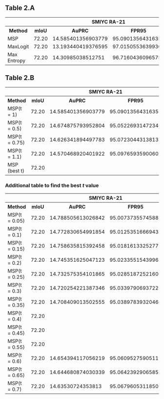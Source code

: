 ## Table 2.A

<table>
    <tr>
        <th>&nbsp;</th>
        <th>&nbsp;</th>
        <th colspan="2">SMIYC RA-21</th>
        <th colspan="2">SMIYC RO-21</th>
        <th colspan="2">FS L&F</th>
        <th colspan="2">FS Static</th>
        <th colspan="2">Road Anomaly</th>
    </tr>
    <tr>
        <th>Method</th>
        <th>mIoU</th>
        <th>AuPRC</th>
        <th>FPR95</th>
        <th>AuPRC</th>
        <th>FPR95</th>
        <th>AuPRC</th>
        <th>FPR95</th>
        <th>AuPRC</th>
        <th>FPR95</th>
        <th>AuPRC</th>
        <th>FPR95</th>
    </tr>
    <tr>
        <td>MSP</td>
        <td>72.20</td>
        <td>14.585401356903779</td>
        <td>95.0901356431635</td>
        <td>0.7207950718249202</td>
        <td>94.76850887668616</td>
        <td>0.2570842553877638</td>
        <td>95.82944403638291</td>
        <td>1.9816943391884303</td>
        <td>95.25857589038725</td>
        <td>9.427066386288296</td>
        <td>95.30102648970976</td>
    </tr>
    <tr>
        <td>MaxLogit</td>
        <td>72.20</td>
        <td>13.193440419376595</td>
        <td>97.01505536399301</td>
        <td>1.1526359149762397</td>
        <td>86.815536551805</td>
        <td>0.21394580411121042</td>
        <td>96.44090145159538</td>
        <td>1.6452745850007513</td>
        <td>96.46148544259148</td>
        <td>8.707969188132811</td>
        <td>93.76407140544615</td>
    </tr>
    <tr>
        <td>Max Entropy</td>
        <td>72.20</td>
        <td>14.30985038512751</td>
        <td>96.71604360965756</td>
        <td>0.8318289657175303</td>
        <td>94.08380013239386</td>
        <td>0.22783632549143573</td>
        <td>96.82750339495139</td>
        <td>1.9517747474583556</td>
        <td>94.11232460375165</td>
        <td>9.111498970089386</td>
        <td>95.3128471240512</td>
    </tr>
</table>

## Table 2.B

<table>
    <tr>
        <th>&nbsp;</th>
        <th>&nbsp;</th>
        <th colspan="2">SMIYC RA-21</th>
        <th colspan="2">SMIYC RO-21</th>
        <th colspan="2">FS L&F</th>
        <th colspan="2">FS Static</th>
        <th colspan="2">Road Anomaly</th>
    </tr>
    <tr>
        <th>Method</th>
        <th>mIoU</th>
        <th>AuPRC</th>
        <th>FPR95</th>
        <th>AuPRC</th>
        <th>FPR95</th>
        <th>AuPRC</th>
        <th>FPR95</th>
        <th>AuPRC</th>
        <th>FPR95</th>
        <th>AuPRC</th>
        <th>FPR95</th>
    </tr>
    <tr>
        <td>MSP(t = 1)</td>
        <td>72.20</td>
        <td>14.585401356903779</td>
        <td>95.0901356431635</td>
        <td>0.7207950718249202</td>
        <td>94.76850887668616</td>
        <td>0.2570842553877638</td>
        <td>95.82944403638291</td>
        <td>1.9816943391884303</td>
        <td>95.25857589038725</td>
        <td>9.427066386288296</td>
        <td>95.30102648970976</td>
    </tr>
    <tr>
        <td>MSP(t = 0.5)</td>
        <td>72.20</td>
        <td>14.674875793952804</td>
        <td>95.05226931472349</td>
        <td>0.6988487308183258</td>
        <td>94.88563889724635</td>
        <td>0.2683507685862463</td>
        <td>95.40641872511803</td>
        <td>2.0169915824420466</td>
        <td>95.18328207465945</td>
        <td>9.606395469533675</td>
        <td>95.1719109696391</td>
    </tr>
    <tr>
        <td>MSP(t = 0.75)</td>
        <td>72.20</td>
        <td>14.626341894497783</td>
        <td>95.07230443138135</td>
        <td>0.7100452617760324</td>
        <td>94.82685175746795</td>
        <td>0.2623923720299961</td>
        <td>95.61697289677528</td>
        <td>1.996841576561588</td>
        <td>95.22665815571996</td>
        <td>9.509436292097776</td>
        <td>95.24391538557559</td>
    </tr>
    <tr>
        <td>MSP(t = 1.1)</td>
        <td>72.20</td>
        <td>14.570468920401922</td>
        <td>95.09765935900602</td>
        <td>0.7248899313771224</td>
        <td>94.74540577938056</td>
        <td>0.25511009187392325</td>
        <td>95.91322006801302</td>
        <td>1.9765275504579554</td>
        <td>95.26742275465554</td>
        <td>9.397905876023078</td>
        <td>95.31940378289363</td>
    </tr>
    <tr>
        <td>MSP (best t)</td>
        <td>72.20</td>
        <td></td>
        <td></td>
        <td></td>
        <td></td>
        <td></td>
        <td></td>
        <td></td>
        <td></td>
        <td></td>
        <td></td>
    </tr>
</table>


### Additional table to find the best $t$ value

<table>
    <tr>
        <th>&nbsp;</th>
        <th>&nbsp;</th>
        <th colspan="2">SMIYC RA-21</th>
        <th colspan="2">SMIYC RO-21</th>
        <th colspan="2">FS L&F</th>
        <th colspan="2">FS Static</th>
        <th colspan="2">Road Anomaly</th>
    </tr>
    <tr>
        <th>Method</th>
        <th>mIoU</th>
        <th>AuPRC</th>
        <th>FPR95</th>
        <th>AuPRC</th>
        <th>FPR95</th>
        <th>AuPRC</th>
        <th>FPR95</th>
        <th>AuPRC</th>
        <th>FPR95</th>
        <th>AuPRC</th>
        <th>FPR95</th>
    </tr>
    <tr>
        <td>MSP(t = 0.05)</td>
        <td>72.20</td>
        <td>14.788505613026842</td>
        <td>95.00737355745883</td>
        <td>0.6779565651795465</td>
        <td>94.98701208593391</td>
        <td>0.28119517449464104</td>
        <td>95.04207493253963</td>
        <td>2.074658387801489</td>
        <td>95.02468209248983</td>
        <td>9.822012612127947</td>
        <td>95.01865023527614</td>
    </tr>
    <tr>
        <td>MSP(t = 0.1)</td>
        <td>72.20</td>
        <td>14.772830654991854</td>
        <td>95.0125351666943</td>
        <td>0.6803734078901187</td>
        <td>94.97776322618378</td>
        <td>0.279608225814787</td>
        <td>95.08310586095861</td>
        <td>2.066413115560705</td>
        <td>95.04712698834913</td>
        <td>9.795281132290352</td>
        <td>95.03715391474272</td>
    </tr>
    <tr>
        <td>MSP(t = 0.15)</td>
        <td>72.20</td>
        <td>14.758635815392458</td>
        <td>95.01816133252771</td>
        <td>0.6826471391218384</td>
        <td>94.96713522515728</td>
        <td>0.27806502872756045</td>
        <td>95.12380921294546</td>
        <td>2.0587921725288094</td>
        <td>95.06940462571445</td>
        <td>9.769086180904916</td>
        <td>95.05476510993819</td>
    </tr>
    <tr>
        <td>MSP(t = 0.2)</td>
        <td>72.20</td>
        <td>14.745351625047123</td>
        <td>95.02335515439961</td>
        <td>0.6849612446794385</td>
        <td>94.95594799063008</td>
        <td>0.2765611236505608</td>
        <td>95.16439618362321</td>
        <td>2.0516009868312377</td>
        <td>95.08955074088803</td>
        <td>9.743830345591757</td>
        <td>95.07246201563925</td>
    </tr>
    <tr>
        <td>MSP(t = 0.25)</td>
        <td>72.20</td>
        <td>14.732575354101865</td>
        <td>95.02851872521606</td>
        <td>0.6872952754595526</td>
        <td>94.94425104737381</td>
        <td>0.27508325655798904</td>
        <td>95.20359288620924</td>
        <td>2.044816435758611</td>
        <td>95.10809151533068</td>
        <td>9.719309484066928</td>
        <td>95.08998187787154</td>
    </tr>
    <tr>
        <td>MSP(t = 0.3)</td>
        <td>72.20</td>
        <td>14.720254221387346</td>
        <td>95.03397906937228</td>
        <td>0.6895916913981494</td>
        <td>94.93324453397169</td>
        <td>0.2736612892465979</td>
        <td>95.24361145001232</td>
        <td>2.038481768811221</td>
        <td>95.12526247372402</td>
        <td>9.695415605376093</td>
        <td>95.10751676559052</td>
    </tr>
    <tr>
        <td>MSP(t = 0.35)</td>
        <td>72.20</td>
        <td>14.708409013502555</td>
        <td>95.03897839320466</td>
        <td>0.6919366031222298</td>
        <td>94.92129692218842</td>
        <td>0.27228101672052546</td>
        <td>95.28393611231218</td>
        <td>2.032578903541258</td>
        <td>95.14240744375002</td>
        <td>9.6720673343275</td>
        <td>95.1239833396254</td>
    </tr>
    <tr>
        <td>MSP(t = 0.4)</td>
        <td>72.20</td>
        <td></td>
        <td></td>
        <td></td>
        <td></td>
        <td></td>
        <td></td>
        <td></td>
        <td></td>
        <td></td>
        <td></td>
    </tr>
    <tr>
        <td>MSP(t = 0.45)</td>
        <td>72.20</td>
        <td></td>
        <td></td>
        <td></td>
        <td></td>
        <td></td>
        <td></td>
        <td></td>
        <td></td>
        <td></td>
        <td></td>
    </tr>
    <tr>
        <td>MSP(t = 0.55)</td>
        <td>72.20</td>
        <td></td>
        <td></td>
        <td></td>
        <td></td>
        <td></td>
        <td></td>
        <td></td>
        <td></td>
        <td></td>
        <td></td>
    </tr>
    <tr>
        <td>MSP(t = 0.6)</td>
        <td>72.20</td>
        <td>14.654394117056219</td>
        <td>95.0609527590511</td>
        <td>0.7033061902960429</td>
        <td>94.86347351304795</td>
        <td>0.26591355209917994</td>
        <td>95.49246847477445</td>
        <td>2.008135135010132</td>
        <td>95.20337549164447</td>
        <td>9.56595396634066</td>
        <td>95.20289113439986</td>
    </tr>
    <tr>
        <td>MSP(t = 0.65)</td>
        <td>72.20</td>
        <td>14.644680874030339</td>
        <td>95.06423929065852</td>
        <td>0.7055741494664185</td>
        <td>94.85121171594831</td>
        <td>0.26470675642512254</td>
        <td>95.5335056096413</td>
        <td>2.0041252744206997</td>
        <td>95.20934256936432</td>
        <td>9.546588565290318</td>
        <td>95.21732782115294</td>
    </tr>
    <tr>
        <td>MSP(t = 0.7)</td>
        <td>72.20</td>
        <td>14.63530724353813</td>
        <td>95.06796053118505</td>
        <td>0.7079004990916608</td>
        <td>94.83802779304425</td>
        <td>0.2635298080832573</td>
        <td>95.57463991374378</td>
        <td>2.0003829757123004</td>
        <td>95.2181893081144</td>
        <td>9.527736481509889</td>
        <td>95.23108068318474</td>
    </tr>
</table>